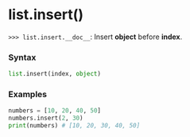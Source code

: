 # list.insert()

`>>> list.insert.__doc__`: Insert **object** before **index**.

### Syntax

```python
list.insert(index, object)
```

### Examples

```python
numbers = [10, 20, 40, 50]
numbers.insert(2, 30)
print(numbers) # [10, 20, 30, 40, 50]
```
